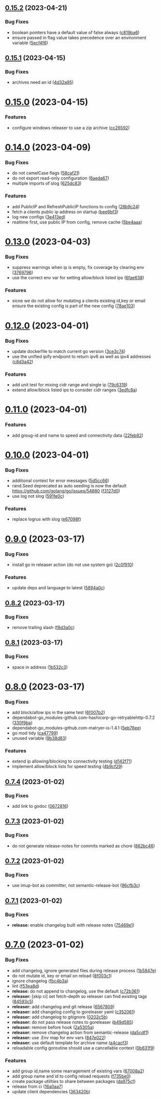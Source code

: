## [0.15.2](https://github.com/imup-io/client/compare/v0.15.1...v0.15.2) (2023-04-21)


### Bug Fixes

* boolean pointers have a default value of false always ([c819ba6](https://github.com/imup-io/client/commit/c819ba6f726d5a034941b71165c8b6f15a819654))
* ensure passed in flag value takes precedence over an environment variable ([5ecf4f6](https://github.com/imup-io/client/commit/5ecf4f69ef0c36703ed3ecffee1dc202b9a5cc37))

## [0.15.1](https://github.com/imup-io/client/compare/v0.15.0...v0.15.1) (2023-04-15)


### Bug Fixes

* archives need an id ([4d32a95](https://github.com/imup-io/client/commit/4d32a952bed0d4e94ebff129edd01798cab5347e))

# [0.15.0](https://github.com/imup-io/client/compare/v0.14.0...v0.15.0) (2023-04-15)


### Features

* configure windows releaser to use a zip archive ([cc26592](https://github.com/imup-io/client/commit/cc265922d533580c9b2bb6ef9cab2f4063bbdaf0))

# [0.14.0](https://github.com/imup-io/client/compare/v0.13.0...v0.14.0) (2023-04-09)


### Bug Fixes

* do not camelCase flags ([58caf21](https://github.com/imup-io/client/commit/58caf21c80332b548b5b960d0d4e3dc05fc12994))
* do not export read-only configuration ([6aeda67](https://github.com/imup-io/client/commit/6aeda673f95bcc1bf790e93fdab205f7d8ba3cd5))
* multiple imports of slog ([625dc83](https://github.com/imup-io/client/commit/625dc839c292034ccbe4437720f3b25761d0eefa))


### Features

* add PublicIP and RefreshPublicIP functions to config ([28b9c24](https://github.com/imup-io/client/commit/28b9c243bf0679d5cfbbbc8eaa720fa2afaf1009))
* fetch a clients public ip address on startup ([bee6bf3](https://github.com/imup-io/client/commit/bee6bf3b2bd63b36c9c5cc890aae613ee9d1c7f0))
* log new configs ([3e413ed](https://github.com/imup-io/client/commit/3e413ed91f8e2f92be10ec164c4cb18865d52847))
* realtime first, use public IP from config, remove cache ([5be4aaa](https://github.com/imup-io/client/commit/5be4aaac08a44a0cfead7643533f7ab40e97378a))

# [0.13.0](https://github.com/imup-io/client/compare/v0.12.0...v0.13.0) (2023-04-03)


### Bug Fixes

* suppress warnings when ip is empty, fix coverage by clearing env ([3769796](https://github.com/imup-io/client/commit/3769796c8a9424d1efc6f48de6e3a6abafe1c238))
* use the correct env var for setting allow/block listed ips ([6fae638](https://github.com/imup-io/client/commit/6fae638bd84351562f724f890f6310cc85c9c9b9))


### Features

* sicne we do not allow for mutating a clients existing id,key or email ensure the existing config is part of the new config ([78ae103](https://github.com/imup-io/client/commit/78ae103a93015b2df2fc6d518e86e3c669e58737))

# [0.12.0](https://github.com/imup-io/client/compare/v0.11.0...v0.12.0) (2023-04-01)


### Bug Fixes

* update dockerfile to match current go version ([3ce3c74](https://github.com/imup-io/client/commit/3ce3c740fce4b9dcef2de71417b879c69fd71ac5))
* use the unified ipify endpoint to return ipv6 as well as ipv4 addresses ([c8d3a42](https://github.com/imup-io/client/commit/c8d3a4261f57f073dd5073dd44856c0bfa6d1c7b))


### Features

* add unit test for mixing cidr range and single ip ([79c6319](https://github.com/imup-io/client/commit/79c6319c6b3596a7d92ed9815ee0143d2a03b795))
* extend allow/block listed ips to consider cidr ranges ([3edfc8a](https://github.com/imup-io/client/commit/3edfc8a064879bca96c1254796a2e0d00511bbb9))

# [0.11.0](https://github.com/imup-io/client/compare/v0.10.0...v0.11.0) (2023-04-01)


### Features

* add groug-id and name to speed and connectivity data ([22feb82](https://github.com/imup-io/client/commit/22feb826aef946d53ce3721aaa4a2528cc6078ee))

# [0.10.0](https://github.com/imup-io/client/compare/v0.9.0...v0.10.0) (2023-04-01)


### Bug Fixes

* additional context for error messages ([5d5cc66](https://github.com/imup-io/client/commit/5d5cc66c09fee633fb6d54726bafa942d07bcec6))
* rand.Seed deprecated as auto seeding is now the default https://github.com/golang/go/issues/54880 ([f3127d0](https://github.com/imup-io/client/commit/f3127d079e1c3c97f8e377565239a1b9ad69d597))
* use log not slog ([591fe0c](https://github.com/imup-io/client/commit/591fe0ca2a9e46850cea399144308fb860e27b56))


### Features

* replace logrus with slog ([e67098f](https://github.com/imup-io/client/commit/e67098f9c9fb9030f77a7df08e84c171ed5c724d))

# [0.9.0](https://github.com/imup-io/client/compare/v0.8.2...v0.9.0) (2023-03-17)


### Bug Fixes

* install go in releaser action (do not use system go) ([2c0f910](https://github.com/imup-io/client/commit/2c0f910631ebd8a56ededc687daaf27196a19fe1))


### Features

* update deps and language to latest ([5894a0c](https://github.com/imup-io/client/commit/5894a0cee0160d8b0f52fcebd6eb9e54e0f2ecf3))

## [0.8.2](https://github.com/imup-io/client/compare/v0.8.1...v0.8.2) (2023-03-17)


### Bug Fixes

* remove trailing slash ([f8d3a0c](https://github.com/imup-io/client/commit/f8d3a0c802c78175709331c42a4b91dc3da31cd1))

## [0.8.1](https://github.com/imup-io/client/compare/v0.8.0...v0.8.1) (2023-03-17)


### Bug Fixes

* space in address ([1b532c3](https://github.com/imup-io/client/commit/1b532c362afd5533f71e24516758a2de33508bf9))

# [0.8.0](https://github.com/imup-io/client/compare/v0.7.4...v0.8.0) (2023-03-17)


### Bug Fixes

* add block/allow ips in the same test ([6f007b2](https://github.com/imup-io/client/commit/6f007b2a11c08e30948fe35692cf3a0e3ad322a3))
* dependabot-go_modules-github.com-hashicorp-go-retryablehttp-0.7.2 ([330f9ba](https://github.com/imup-io/client/commit/330f9baefaabcc175890f1ba17aa126514d6d545))
* dependabot-go_modules-github.com-matryer-is-1.4.1 ([5eb76ee](https://github.com/imup-io/client/commit/5eb76ee23627fafa873d6236c9e6f53ec6854cfb))
* go mod tidy ([ca47799](https://github.com/imup-io/client/commit/ca47799ce5cfc72d8c191d4202897015dfd9a80d))
* unused variable ([9b38d83](https://github.com/imup-io/client/commit/9b38d83656391a581147ef4db2fc508e9a64805e))


### Features

* extend ip allowing/blocking to connectivity testing ([d142f71](https://github.com/imup-io/client/commit/d142f71e75872f3c3b988516c30b5094905c8222))
* implement allow/block lists for speed testing ([4b9cf29](https://github.com/imup-io/client/commit/4b9cf29cf83567f1bf4168a7197652c304f26f1b))

## [0.7.4](https://github.com/imup-io/client/compare/v0.7.3...v0.7.4) (2023-01-02)


### Bug Fixes

* add link to godoc ([0672816](https://github.com/imup-io/client/commit/067281685dd40e0436f443b4decfb0c4d272c60d))

## [0.7.3](https://github.com/imup-io/client/compare/v0.7.2...v0.7.3) (2023-01-02)


### Bug Fixes

* do not generate release-notes for commits marked as chore ([862bc46](https://github.com/imup-io/client/commit/862bc464f7040e027d85bfee01edc82852f9ec87))

## [0.7.2](https://github.com/imup-io/client/compare/v0.7.1...v0.7.2) (2023-01-02)


### Bug Fixes

* use imup-bot as committer, not semantic-release-bot ([96cfb3c](https://github.com/imup-io/client/commit/96cfb3c06186fe156c326a1b2c57f4863e87fc55))

## [0.7.1](https://github.com/imup-io/client/compare/v0.7.0...v0.7.1) (2023-01-02)


### Bug Fixes

* **release:** enable changelog built with release notes ([75469e1](https://github.com/imup-io/client/commit/75469e1b92989f6b09752fec6d92d8df1fce296b))

# [0.7.0](https://github.com/imup-io/client/compare/v0.6.1...v0.7.0) (2023-01-02)


### Bug Fixes

* add changelog, ignore generated files during release process ([1b5847e](https://github.com/imup-io/client/commit/1b5847eb44e78815124a94d6e9cfb038dd078697))
* do not mutate id, key or email on reload ([8f003c1](https://github.com/imup-io/client/commit/8f003c10adece32fa721357542c4cca60650d0f3))
* ignore changelog ([fbc4b3a](https://github.com/imup-io/client/commit/fbc4b3ab5e68bfd30f54009f14d0eb369b5fd58e))
* lint ([f53ea8d](https://github.com/imup-io/client/commit/f53ea8dd692b71cc5be35fe478816c92100d3d2a))
* **release:** do not append to changelog, use the default ([c72b361](https://github.com/imup-io/client/commit/c72b36142c792c435e6d9de3149bb10a8ba4b017))
* **releaser:** [skip ci] set fetch-depth so releaser can find existing tags ([84593c5](https://github.com/imup-io/client/commit/84593c57516a6c80b4aa96d614863e54324761d3))
* **releaser:** add changelog and git release ([6567809](https://github.com/imup-io/client/commit/65678094197157cd0d450ee8d7a2df82b45d7ba2))
* **releaser:** add changelog config to goreleaser yaml ([c352061](https://github.com/imup-io/client/commit/c3520611661c39b81faa94276bf29e6ec01406c6))
* **releaser:** add changelog to gitignore ([0202c5b](https://github.com/imup-io/client/commit/0202c5be133530c8a257e0afc8256533e65afedd))
* **releaser:** do not pass release notes to goreleaser ([b49d585](https://github.com/imup-io/client/commit/b49d585d40fa4820ffde03430b5e66a13b013a37))
* **releaser:** remove before hook ([2a5305a](https://github.com/imup-io/client/commit/2a5305a39239a39c078a13551c6b316b650103a1))
* **releaser:** remove changelog action from semantic-release ([da5cdf1](https://github.com/imup-io/client/commit/da5cdf1f4d32f9fbcab098ed09fc1da1eae6d65d))
* **releaser:** use .Env map for env vars ([847e022](https://github.com/imup-io/client/commit/847e022aa564ab2b546d0c4a12fa6a63f62349bb))
* **releaser:** use default template for archive name ([a4cacf3](https://github.com/imup-io/client/commit/a4cacf39243cd973e1aeee6047856a2e52131983))
* reloadable config goroutine should use a cancellable context ([0b631f9](https://github.com/imup-io/client/commit/0b631f92303b3452ce6130126f1bd8a738311ab5))


### Features

* add group id,name some rearragement of existing vars ([67008a2](https://github.com/imup-io/client/commit/67008a2f2adb87b65ef64d3484e25ae6d3d50804))
* add group name and id to config reload requests ([f735be0](https://github.com/imup-io/client/commit/f735be0121e78a899a6cbe35946b62386609a401))
* create package utilities to share between packages ([da975cf](https://github.com/imup-io/client/commit/da975cf947150dc3b211f82241a872c5a77b6f00))
* release from ci ([16a0aa7](https://github.com/imup-io/client/commit/16a0aa77c1eb907de9462f447f4730b9ce090191))
* update client dependencies ([363420b](https://github.com/imup-io/client/commit/363420bd4d1d9e2004df526cf1df9662a9d03ef4))
